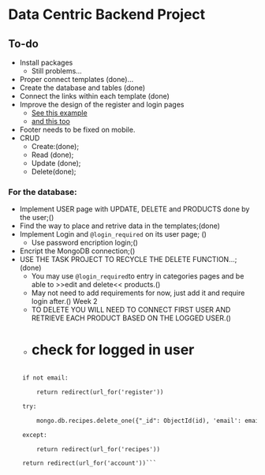 # Data Centric Backend Project

## To-do

- Install packages
  - Still problems...
- Proper connect templates (done)...
- Create the database and tables (done) 
- Connect the links within each template (done)
- Improve the design of the register and login pages
  - [See this example](http://azmind.com/wp-content/uploads/2015/06/Hype-Enterprise-Login.png)
  - [and this too](https://file.mockplus.com/image/2019/05/886d7ebd-61e1-4227-9348-c8bac23c364b.png)
- Footer needs to be fixed on mobile.
- CRUD
  - Create:(done);
  - Read (done);
  - Update (done);
  - Delete(done);

### For the database:

- Implement USER page with UPDATE, DELETE and PRODUCTS done by the user;()
- Find the way to place and retrive data in the templates;(done)
- Implement Login and ```@login_required``` on its user page; ()
  - Use password encription login;()
- Encript the MongoDB connection;()
- USE THE TASK PROJECT TO RECYCLE THE DELETE FUNCTION...;(done)
  - You may use ```@login_required```to entry in categories pages and be able to >>edit and delete<< products.()
  - May not need to add requirements for now, just add it and require login after.() Week 2
  - TO DELETE YOU WILL NEED TO CONNECT FIRST USER AND RETRIEVE EACH PRODUCT BASED ON THE LOGGED USER.()
  - # check for logged in user

``` email = session.get('email')

    if not email:

        return redirect(url_for('register'))

    try:

        mongo.db.recipes.delete_one({"_id": ObjectId(id), 'email': email})

    except:

        return redirect(url_for('recipes'))

    return redirect(url_for('account'))```